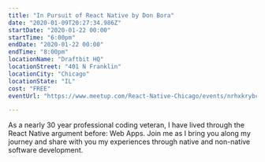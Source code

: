 ```yaml
---
title: "In Pursuit of React Native by Don Bora"
date: "2020-01-09T20:27:34.986Z"
startDate: "2020-01-22 00:00"
startTime: "6:00pm"
endDate: "2020-01-22 00:00"
endTime: "8:00pm"
locationName: "Draftbit HQ"
locationStreet: "401 N Franklin"
locationCity: "Chicago"
locationState: "IL"
cost: "FREE"
eventUrl: "https://www.meetup.com/React-Native-Chicago/events/nrhxkrybccbtb/"

---
```


As a nearly 30 year professional coding veteran, I have lived through the React Native argument before: Web Apps. Join me as I bring you along my journey and share with you my experiences through native and non-native software development. 

